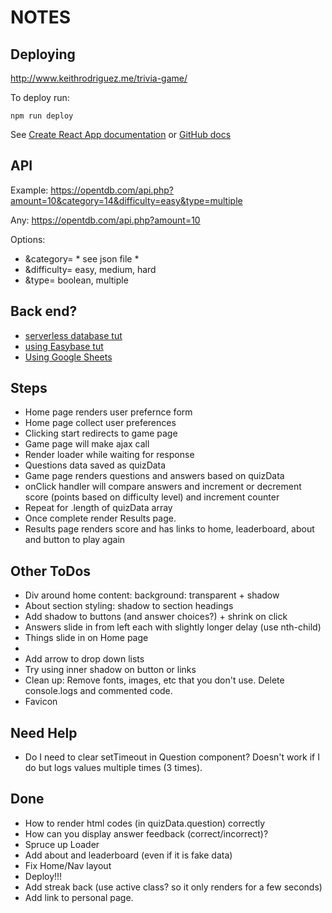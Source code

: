 # NOTES

## Deploying
http://www.keithrodriguez.me/trivia-game/

To deploy run: 
```
npm run deploy
```

See [Create React App documentation](https://create-react-app.dev/docs/deployment/#github-pages) or [GitHub docs](https://github.com/gitname/react-gh-pages)

## API

Example:
https://opentdb.com/api.php?amount=10&category=14&difficulty=easy&type=multiple

Any:
https://opentdb.com/api.php?amount=10

Options:
- &category= * see json file *
- &difficulty= easy, medium, hard
- &type= boolean, multiple

## Back end?
- [serverless database tut](https://www.freecodecamp.org/news/how-to-add-a-serverless-database-to-react-projects-and-web-apps/)
- [using Easybase tut](https://easybase.io/react-database-app-tutorial/)
- [Using Google Sheets](https://git.generalassemb.ly/krodriguez/Google-Sheets-Backend)

## Steps
- Home page renders user prefernce form
- Home page collect user preferences
- Clicking start redirects to game page
- Game page will make ajax call
- Render loader while waiting for response
- Questions data saved as quizData
- Game page renders questions and answers based on quizData
- onClick handler will compare answers and increment or decrement score (points based on difficulty level) and increment counter
- Repeat for .length of quizData array
- Once complete render Results page.
- Results page renders score and has links to home, leaderboard, about and button to play again

## Other ToDos
- Div around home content: background: transparent + shadow
- About section styling: shadow to section headings
- Add shadow to buttons (and answer choices?) + shrink on click
- Answers slide in from left each with slightly longer delay (use nth-child)
- Things slide in on Home page
- 
- Add arrow to drop down lists
- Try using inner shadow on button or links
- Clean up: Remove fonts, images, etc that you don't use. Delete console.logs and commented code.
- Favicon

## Need Help
- Do I need to clear setTimeout in Question component? Doesn't work if I do but logs values multiple times (3 times).

## Done
- How to render html codes (in quizData.question) correctly
- How can you display answer feedback (correct/incorrect)? 
- Spruce up Loader
- Add about and leaderboard (even if it is fake data)
- Fix Home/Nav layout
- Deploy!!!
- Add streak back (use active class? so it only renders for a few seconds)
- Add link to personal page.
